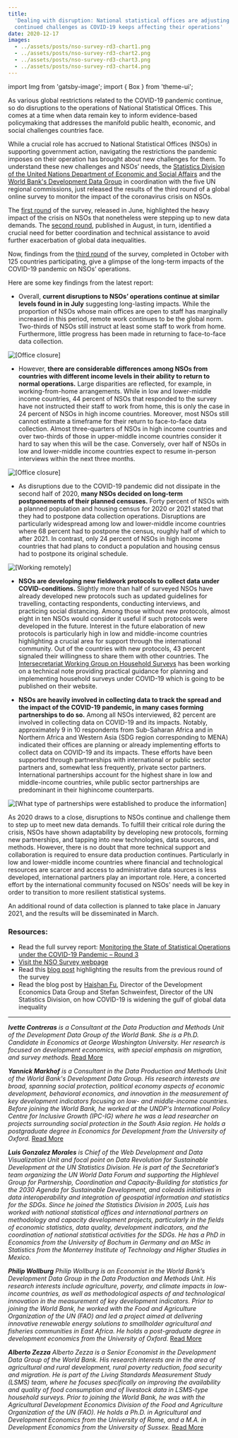 ```yaml
---
title:
  'Dealing with disruption: National statistical offices are adjusting to
  continued challenges as COVID-19 keeps affecting their operations'
date: 2020-12-17
images:
  - ../assets/posts/nso-survey-rd3-chart1.png
  - ../assets/posts/nso-survey-rd3-chart2.png
  - ../assets/posts/nso-survey-rd3-chart3.png
  - ../assets/posts/nso-survey-rd3-chart4.png
---
```


import Img from 'gatsby-image'; import { Box } from 'theme-ui';

As various global restrictions related to the COVID-19 pandemic continue, so do
disruptions to the operations of National Statistical Offices. This comes at a
time when data remain key to inform evidence-based policymaking that addresses
the manifold public health, economic, and social challenges countries face.

While a crucial role has accrued to National Statistical Offices (NSOs) in
supporting government action, navigating the restrictions the pandemic imposes
on their operation has brought about new challenges for them. To understand
these new challenges and NSOs’ needs, the
[Statistics Division of the United Nations Department of Economic and Social Affairs](https://covid-19-response.unstatshub.org/statistical-programmes/covid19-nso-survey/)
and the
[World Bank's Development Data Group](https://www.worldbank.org/en/research/brief/survey-of-national-statistical-offices-nsos-during-covid-19)
in coordination with the five UN regional commissions, just released the results
of the third round of a global online survey to monitor the impact of the
coronavirus crisis on NSOs.

The
[first round](https://blogs.worldbank.org/opendata/covid-19-widens-gulf-global-data-inequality-while-national-statistical-offices-step-up)
of the survey, released in June, highlighted the heavy impact of the crisis on
NSOs that nonetheless were stepping up to new data demands. The
[second round](https://blogs.worldbank.org/opendata/coping-pandemic-crisis-what-do-national-statistical-offices-need-most),
published in August, in turn, identified a crucial need for better coordination
and technical assistance to avoid further exacerbation of global data
inequalities.

Now, findings from the
[third round](http://documents1.worldbank.org/curated/en/833751608029512958/pdf/Monitoring-the-State-of-Statistical-Operations-under-the-COVID-19-Pandemic-Highlights-from-the-Third-Round-of-a-Global-COVID-19-Survey-of-National-Statistical-Offices-NSOs.pdf)
of the survey, completed in October with 125 countries participating, give a
glimpse of the long-term impacts of the COVID-19 pandemic on NSOs’ operations.

Here are some key findings from the latest report:

- Overall, **current disruptions to NSOs’ operations continue at similar levels
  found in in July** suggesting long-lasting impacts. While the proportion of
  NSOs whose main offices are open to staff has marginally increased in this
  period, remote work continues to be the global norm. Two-thirds of NSOs still
  instruct at least some staff to work from home. Furthermore, little progress
  has been made in returning to face-to-face data collection.

<Box mb={3}>
  <Img
    fluid={props.images[0]}
    title="[Office closure]"
    alt="[Office closure]"
  />
</Box>

- However, **there are considerable differences among NSOs from countries with
  different income levels in their ability to return to normal operations.**
  Large disparities are reflected, for example, in working-from-home
  arrangements. While in low and lower-middle income countries, 44 percent of
  NSOs that responded to the survey have not instructed their staff to work from
  home, this is only the case in 24 percent of NSOs in high income countries.
  Moreover, most NSOs still cannot estimate a timeframe for their return to
  face-to-face data collection. Almost three-quarters of NSOs in high income
  countries and over two-thirds of those in upper-middle income countries
  consider it hard to say when this will be the case. Conversely, over half of
  NSOs in low and lower-middle income countries expect to resume in-person
  interviews within the next three months.

<Box mb={3}>
  <Img
    fluid={props.images[1]}
    title="[Office closure]"
    alt="[Office closure]"
  />
</Box>

- As disruptions due to the COVID-19 pandemic did not dissipate in the second
  half of 2020, **many NSOs decided on long-term postponements of their planned
  censuses.** Forty percent of NSOs with a planned population and housing census
  for 2020 or 2021 stated that they had to postpone data collection operations.
  Disruptions are particularly widespread among low and lower-middle income
  countries where 68 percent had to postpone the census, roughly half of which
  to after 2021. In contrast, only 24 percent of NSOs in high income countries
  that had plans to conduct a population and housing census had to postpone its
  original schedule.

<Box mb={3}>
  <Img
    fluid={props.images[2]}
    title="[Working remotely]"
    alt="[Working remotely]"
  />
</Box>

- **NSOs are developing new fieldwork protocols to collect data under
  COVID-conditions.** Slightly more than half of surveyed NSOs have already
  developed new protocols such as updated guidelines for travelling, contacting
  respondents, conducting interviews, and practicing social distancing. Among
  those without new protocols, almost eight in ten NSOs would consider it useful
  if such protocols were developed in the future. Interest in the future
  elaboration of new protocols is particularly high in low and middle-income
  countries highlighting a crucial area for support through the international
  community. Out of the countries with new protocols, 43 percent signaled their
  willingness to share them with other countries. The
  [Intersecretariat Working Group on Household Surveys](https://unstats.un.org/iswghs/task-forces/covid-19-and-household-surveys/)
  has been working on a technical note providing practical guidance for planning
  and implementing household surveys under COVID-19 which is going to be
  published on their website.

- **NSOs are heavily involved in collecting data to track the spread and the
  impact of the COVID-19 pandemic, in many cases forming partnerships to do
  so.** Among all NSOs interviewed, 82 percent are involved in collecting data
  on COVID-19 and its impacts. Notably, approximately 9 in 10 respondents from
  Sub-Saharan Africa and in Northern Africa and Western Asia (SDG region
  corresponding to MENA) indicated their offices are planning or already
  implementing efforts to collect data on COVID-19 and its impacts. These
  efforts have been supported through partnerships with international or public
  sector partners and, somewhat less frequently, private sector partners.
  International partnerships account for the highest share in low and
  middle-income countries, while public sector partnerships are predominant in
  their highincome counterparts.

<Box mb={3}>
  <Img
    fluid={props.images[3]}
    title="[What type of partnerships were established to produce the information]"
    alt="[What type of partnerships were established to produce the information]"
  />
</Box>

As 2020 draws to a close, disruptions to NSOs continue and challenge them to
step up to meet new data demands. To fulfill their critical role during the
crisis, NSOs have shown adaptability by developing new protocols, forming new
partnerships, and tapping into new technologies, data sources, and methods.
However, there is no doubt that more technical support and collaboration is
required to ensure data production continues. Particularly in low and
lower-middle income countries where financial and technological resources are
scarcer and access to administrative data sources is less developed,
international partners play an important role. Here, a concerted effort by the
international community focused on NSOs' needs will be key in order to
transition to more resilient statistical systems.

An additional round of data collection is planned to take place in January 2021,
and the results will be disseminated in March.

### Resources:

- Read the full survey report:
  [Monitoring the State of Statistical Operations under the COVID-19 Pandemic – Round 3](http://documents1.worldbank.org/curated/en/833751608029512958/pdf/Monitoring-the-State-of-Statistical-Operations-under-the-COVID-19-Pandemic-Highlights-from-the-Third-Round-of-a-Global-COVID-19-Survey-of-National-Statistical-Offices-NSOs.pdf)
- [Visit the NSO Survey webpage](https://www.worldbank.org/en/research/brief/survey-of-national-statistical-offices-nsos-during-covid-19)
- Read this
  [blog post](https://blogs.worldbank.org/opendata/coping-pandemic-crisis-what-do-national-statistical-offices-need-most)
  highlighting the results from the previous round of the survey
- Read the blog post by
  [Haishan Fu](https://blogs.worldbank.org/opendata/covid-19-widens-gulf-global-data-inequality-while-national-statistical-offices-step-up),
  Director of the Development Economics Data Group and Stefan Schweinfest,
  Director of the UN Statistics Division, on how COVID-19 is widening the gulf
  of global data inequality

---

_**Ivette Contreras** is a Consultant at the Data Production and Methods Unit of
the Development Data Group of the World Bank. She is a Ph.D. Candidate in
Economics at George Washington University. Her research is focused on
development economics, with special emphasis on migration, and survey methods._
[Read More](https://blogs.worldbank.org/team/ivette-maria-contreras-gonzalez)

_**Yannick Markhof** is a Consultant in the Data Production and Methods Unit of
the World Bank's Development Data Group. His research interests are broad,
spanning social protection, political economy aspects of economic development,
behavioral economics, and innovation in the measurement of key development
indicators focusing on low- and middle-income countries. Before joining the
World Bank, he worked at the UNDP's International Policy Centre for Inclusive
Growth (IPC-IG) where he was a lead researcher on projects surrounding social
protection in the South Asia region. He holds a postgraduate degree in Economics
for Development from the University of Oxford._
[Read More](https://blogs.worldbank.org/team/yannick-markhof)

_**Luis Gonzalez Morales** is Chief of the Web Development and Data
Visualization Unit and focal point on Data Revolution for Sustainable
Development at the UN Statistics Division. He is part of the Secretariat’s team
organizing the UN World Data Forum and supporting the Highlevel Group for
Partnership, Coordination and Capacity-Building for statistics for the 2030
Agenda for Sustainable Development, and coleads initiatives in data
interoperability and integration of geospatial information and statistics for
the SDGs. Since he joined the Statistics Division in 2005, Luis has worked with
national statistical offices and international partners on methodology and
capacity development projects, particularly in the fields of economic
statistics, data quality, development indicators, and the coordination of
national statistical activities for the SDGs. He has a PhD in Economics from the
University of Bochum in Germany and an MSc in Statistics from the Monterrey
Institute of Technology and Higher Studies in Mexico._

_**Philip Wollburg** Philip Wollburg is an Economist in the World Bank’s
Development Data Group in the Data Production and Methods Unit. His research
interests include agriculture, poverty, and climate impacts in low-income
countries, as well as methodological aspects of and technological innovation in
the measurement of key development indicators. Prior to joining the World Bank,
he worked with the Food and Agriculture Organization of the UN (FAO) and led a
project aimed at delivering innovative renewable energy solutions to smallholder
agricultural and fisheries communities in East Africa. He holds a post-graduate
degree in development economics from the University of Oxford._
[Read More](https://blogs.worldbank.org/team/philip-randolph-wollburg)

_**Alberto Zezza** Alberto Zezza is a Senior Economist in the Development Data
Group of the World Bank. His research interests are in the area of agricultural
and rural development, rural poverty reduction, food security and migration. He
is part of the Living Standards Measurement Study (LSMS) team, where he focuses
specifically on improving the availability and quality of food consumption and
of livestock data in LSMS-type household surveys. Prior to joining the World
Bank, he was with the Agricultural Development Economics Division of the Food
and Agriculture Organization of the UN (FAO). He holds a Ph.D. in Agricultural
and Development Economics from the University of Rome, and a M.A. in Development
Economics from the University of Sussex._
[Read More](https://blogs.worldbank.org/team/alberto-zezza)
